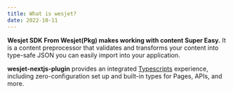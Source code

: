 ```yaml
---
title: What is wesjet?
date: 2022-10-11
---
```


**Wesjet SDK From Wesjet(Pkg) makes working with content Super Easy.** It is a content preprocessor that validates and transforms your content into type-safe JSON you can easily import into your application.

**wesjet-nextjs-plugin** provides an integrated [Typescripts](https://www.typescriptlang.org/) experience, including zero-configuration set up and built-in types for Pages, APIs, and more.
